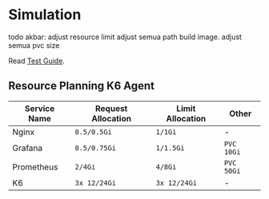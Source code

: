 # Simulation

todo akbar:
adjust resource limit
adjust semua path build image.
adjust semua pvc size

Read [Test Guide](../test-guide/README.md).

## Resource Planning K6 Agent

| Service Name | Request Allocation | Limit Allocation | Other      |
| ------------ | ------------------ | ---------------- | ---------- |
| Nginx        | `0.5/0.5Gi`        | `1/1Gi`          | -          |
| Grafana      | `0.5/0.75Gi`       | `1/1.5Gi`        | `PVC 10Gi` |
| Prometheus   | `2/4Gi`            | `4/8Gi`          | `PVC 50Gi` |
| K6           | `3x 12/24Gi`       | `3x 12/24Gi`     | -          |
